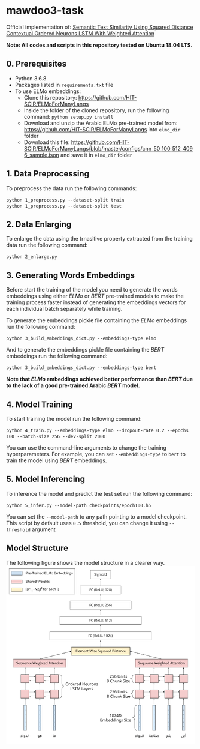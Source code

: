 # mawdoo3-task

Official implementation of: [Semantic Text Similarity Using Squared Distance Contextual Ordered Neurons LSTM With Weighted Attention](paper-url)

**Note: All codes and scripts in this repository tested on Ubuntu 18.04 LTS.**

## 0. Prerequisites
- Python 3.6.8
- Packages listed in `requirements.txt` file
- To use ELMo embeddings:
  - Clone this repository: https://github.com/HIT-SCIR/ELMoForManyLangs
  - Inside the folder of the cloned repository, run the following command: `python setup.py install`
  - Download and unzip the Arabic ELMo pre-trained model from: https://github.com/HIT-SCIR/ELMoForManyLangs into `elmo_dir` folder
  - Download this file: https://github.com/HIT-SCIR/ELMoForManyLangs/blob/master/configs/cnn_50_100_512_4096_sample.json and save it in `elmo_dir` folder

## 1. Data Preprocessing
To preprocess the data run the following commands:
```
python 1_preprocess.py --dataset-split train
python 1_preprocess.py --dataset-split test
```

## 2. Data Enlarging
To enlarge the data using the trnasitive property extracted from the training data run the following command:
```
python 2_enlarge.py
```

## 3. Generating Words Embeddings
Before start the training of the model you need to generate the words embeddings using either *ELMo* or *BERT* pre-trained models to make the training process faster instead of generating the embeddings vectors for each individual batch separately while training.

To generate the embeddings pickle file containing the *ELMo* embeddings run the following command:
```
python 3_build_embeddings_dict.py --embeddings-type elmo
```
And to generate the embeddings pickle file containing the *BERT* embeddings run the following command:
```
python 3_build_embeddings_dict.py --embeddings-type bert
```

**Note that *ELMo* embeddings achieved better performance than *BERT* due to the lack of a good pre-trained Arabic *BERT* model.**

## 4. Model Training
To start training the model run the following command:
```
python 4_train.py --embeddings-type elmo --dropout-rate 0.2 --epochs 100 --batch-size 256 --dev-split 2000
```
You can use the command-line arguments to change the training hyperparameters. For example, you can set `--embeddings-type` to `bert` to train the model using *BERT* embeddings.

## 5. Model Inferencing
To inference the model and predict the test set run the following command:
```
python 5_infer.py --model-path checkpoints/epoch100.h5
```
You can set the `--model-path` to any path pointing to a model checkpoint. This script by default uses `0.5` threshold, you can change it using `--threshold` argument

## Model Structure

The following figure shows the model structure in a clearer way.
![model-structure](plots/model_representation.png)
